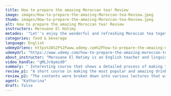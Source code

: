 ```yaml
---
title: How to prepare the amazing Moroccan tea! Review
image: images/How-to-prepare-the-amazing-Moroccan-tea-Review.jpeg
thumb: images/How-to-prepare-the-amazing-Moroccan-tea-Review.jpeg
alt: How to prepare the amazing Moroccan tea! Review
instructors: Merouane El Hatimy
metades: '"Let''s enjoy the wonderful and refreshing Moroccan tea together"'
categories: food & beverage
language: English
udemyUrlenc: https%3A%2F%2Fwww.udemy.com%2Fhow-to-prepare-the-amazing-moroccan-tea%2F
udemyUrl: "https://www.udemy.com/how-to-prepare-the-amazing-moroccan-tea/"
about_instructor: "Merouane El Hatimy is an English teacher and linguist from Morocco. He is currently taking up Masters in Linguistics and he aims to provide great courses in Udemy."
video_handle: "gMLJrAymzd0"
summary: " Interesting course that shows a detailed process of making the famous Moroccan tea. The instructions were clear and provided an interesting historical background of the tea for curious students."
review_p1: "A short course in making the most popular and amazing drink from Morocco. The course is great for those who are curious about making the tea as well as the history behind it. The history of the tea is discussed in detail in order to give the students a background of the drink that they are making. The course provided a step-by-step demonstration to the students which will enable them to follow the process easily. The pace is slowed down in order to enable the students to take in the steps and also to easily keep up with the procedures of making the tea. "
review_p2: "The contents were broken down into various lectures that will show various steps and guidelines to the students. The whole course is concise and enjoyable to those who enjoy drinking tea or to those who want to explore a new culture through their food. The course is practical and can easily be implemented by the students on their own if they follow the instructions really well. It might be hard to source the tea but the results are well worth it. Very interesting course that shows a great aspect of Moroccan culture through its most popular drink."
agent: "Katharina"
draft: false
---
```


